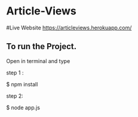 # Article-Views
#Live Website
https://articleviews.herokuapp.com/
## To run the Project.

Open in terminal and type 

step 1 :

$ npm install

step 2: 

$ node app.js
 
